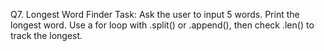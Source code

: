 Q7. Longest Word Finder
Task: Ask the user to input 5 words. Print the longest word.
Use a for loop with .split() or .append(), then check .len() to track the longest.